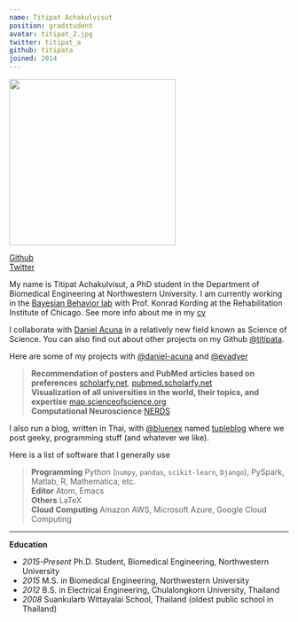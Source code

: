 ```yaml
---
name: Titipat Achakulvisut
position: gradstudent
avatar: titipat_2.jpg
twitter: titipat_a
github: titipata
joined: 2014
---
```


<img width="300" src="{{site.baseurl}}/images/people/{{page.avatar}}" data-action="zoom">

<a href="https://github.com/titipata"><i class="fa fa-github"></i> Github</a><br>
<a href="https://twitter.com/titipat_a"><i class="fa fa-twitter"></i> Twitter</a>

My name is Titipat Achakulvisut, a PhD student in the Department of Biomedical Engineering at Northwestern University.
I am currently working in the [Bayesian Behavior lab](http://klab.smpp.northwestern.edu/wiki/index.php5/Main_Page)
with Prof. Konrad Kording at the Rehabilitation Institute of Chicago. See more info about me in my
[cv](http://titipata.github.io/images/pdf/Titipat_CV.pdf)


I collaborate with [Daniel Acuna](http://www.scienceofscience.org/) in a relatively new field known as Science of Science.
You can also find out about other projects on my Github [@titipata](https://github.com/titipata).


Here are some of my projects with [@daniel-acuna](https://github.com/daniel-acuna) and [@evadyer](https://github.com/evadyer)

> **Recommendation of posters and PubMed articles based on preferences** [scholarfy.net](http://www.scholarfy.net/), [pubmed.scholarfy.net](http://pubmed.scholarfy.net/) <br>
> **Visualization of all universities in the world, their topics, and expertise** [map.scienceofscience.org](http://map.scienceofscience.org/) <br>
> **Computational Neuroscience** [NERDS](https://github.com/KordingLab/nerds)


I also run a blog, written in Thai, with [@bluenex](https://github.com/bluenex) named [tupleblog](http://tupleblog.github.io/)
where we post geeky, programming stuff (and whatever we like).


Here is a list of software that I generally use

> **Programming** Python (`numpy`, `pandas`, `scikit-learn`, `Django`), PySpark, Matlab, R, Mathematica, etc. <br>
> **Editor** Atom, Emacs <br>
> **Others** LaTeX <br>
> **Cloud Computing** Amazon AWS, Microsoft Azure, Google Cloud Computing

<hr>

**Education**
<ul>
  <li><i>2015-Present</i> Ph.D. Student, Biomedical Engineering, Northwestern University</li>
  <li><i>2015</i> M.S. in Biomedical Engineering, Northwestern University</li>
  <li><i>2012</i> B.S. in Electrical Engineering, Chulalongkorn University, Thailand</li>
  <li><i>2008</i> Suankularb Wittayalai School, Thailand (oldest public school in Thailand) </li>
</ul>
